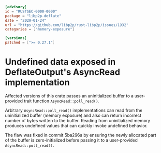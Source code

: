 ```toml
[advisory]
id = "RUSTSEC-0000-0000"
package = "libp2p-deflate"
date = "2020-01-24"
url = "https://github.com/libp2p/rust-libp2p/issues/1932"
categories = ["memory-exposure"]

[versions]
patched = [">= 0.27.1"]
```

# Undefined data exposed in DeflateOutput's AsyncRead implementation

Affected versions of this crate passes an uninitialized buffer to a user-provided trait function `AsyncRead::poll_read()`.

Arbitrary `AsyncRead::poll_read()` implementations can read from the uninitialized buffer (memory exposure) and also can return incorrect number of bytes written to the buffer.
Reading from uninitialized memory produces undefined values that can quickly invoke undefined behavior.

The flaw was fixed in commit 5ba266a by ensuring the newly allocated part of the buffer is zero-initialized before passing it to a user-provided `AsyncRead::poll_read()`.
